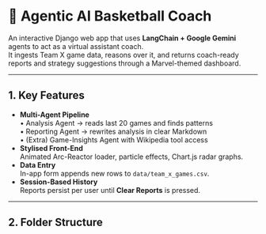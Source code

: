 # 🏀 Agentic AI Basketball Coach

An interactive Django web app that uses **LangChain + Google Gemini** agents to act as a virtual assistant coach.  
It ingests Team X game data, reasons over it, and returns coach-ready reports and strategy suggestions through a Marvel-themed dashboard.

---

## 1. Key Features
- **Multi-Agent Pipeline**  
  • Analysis Agent → reads last 20 games and finds patterns  
  • Reporting Agent → rewrites analysis in clear Markdown  
  • (Extra) Game-Insights Agent with Wikipedia tool access  
- **Stylised Front-End**  
  Animated Arc-Reactor loader, particle effects, Chart.js radar graphs.  
- **Data Entry**  
  In-app form appends new rows to `data/team_x_games.csv`.  
- **Session-Based History**  
  Reports persist per user until **Clear Reports** is pressed.

---

## 2. Folder Structure
